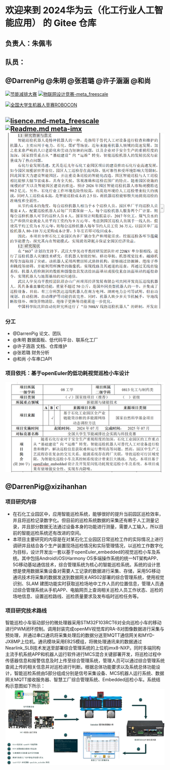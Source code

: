 # 欢迎来到 2024华为云（化工行业人工智能应用） 的 Gitee 仓库
## 负责人：朱佩韦 
## 队员：
  @DarrenPig @朱明 @张若璐 @许子涵涵  @和尚  
---
[![节能减排大赛](https://img.shields.io/badge/节能减排大赛-仓库-blue)](https://gitee.com/darrenpig/new_energy_coder_club/tree/master/%E8%8A%82%E8%83%BD%E5%87%8F%E6%8E%92%E5%A4%A7%E8%B5%9B%EF%BC%88Nearlink%E5%B0%8F%E8%BD%A6%E8%AE%A1%E5%88%92%EF%BC%89)         [![物联网设计竞赛-meta_freescale](https://img.shields.io/badge/物联网设计竞赛-仓库-brightgreen)](https://gitee.com/darrenpig/new_energy_coder_club/tree/master/2024%E7%89%A9%E8%81%94%E7%BD%91%E8%AE%BE%E8%AE%A1%E7%AB%9E%E8%B5%9B%EF%BC%88Huawei%E6%95%B0%E9%80%9A%EF%BC%89)

[![全国大学生机器人竞赛ROBOCON](https://img.shields.io/badge/ROBOCON竞赛-全国大学生机器人竞赛-green)](https://gitee.com/darrenpig/new_energy_coder_club/tree/master/2024%E5%85%A8%E5%9B%BD%E6%9C%BA%E5%99%A8%E4%BA%BA%E7%AB%9E%E8%B5%9B_ROBOCON)

[![lisence.md-meta_freescale](https://img.shields.io/badge/lisence.md-Markdown-violet
)](https://gitee.com/darrenpig/new_energy_coder_club/blob/master/LICENSE.md)
[![Readme.md meta-imx](https://img.shields.io/badge/Readme.md-Markdown-8A2BE2
)](https://gitee.com/darrenpig/new_energy_coder_club/blob/master/README.md)
![研究过程](../Image/1.1%E9%A1%B9%E7%9B%AE%E8%83%8C%E6%99%AF.png)
---
### 分工
-  @DarrenPig 论文、团队
-  @朱明 数据面板、低代码平台、联系化工厂
-  @许子涵涵 文档、仓库维护
-  @张若璐 财务分析
-  @和尚 小车串口API
### 项目依托：基于openEuler的低功耗视觉巡检小车设计
![输入图片说明](../Image/oeCar%E9%A1%B9%E7%9B%AE%E4%BE%9D%E6%89%98.png)

## @DarrenPig@xizihanhan


### 项目研究内容
- 在石化工业园区中，应用智能巡检系统，能够很好的提升当前园区巡检效率，并且将巡检记录数字化。但目前的巡检系统数据的采集还有赖于人工测量记录，并且部分数据无法通过设备本身的功能进行测量，需要人工输入，所以目前的智能巡检系统还有改进的空间。
- 本项目主要研究的内容是在对某石化工业园区日常巡检工作的实际情况上进行调研并且结合各个生产装置现场巡检情况和实际管理情况，以巡检工作数字化为目标，设计开发出一套以基于openEuler_embedded的视觉巡检小车及系统。其中包括Android\iOS\Harmony OS多端操作系统的统一NT架构APP、5G移动基站通信技术，综合管理系统为核心的智能巡检系统。系统的设计思想是使用数据采集设备对需要人工记录的数据进行采集、存储，采用5G移动通讯技术将采集的数据发送到数据网关AR502部署的综合管理系统，使用视觉识别、SLAM 建图功能实时获取巡检场地中工作人员的位置信息，管理人员通过综合管理系统从手机APP、电脑网页上查询相关巡检人员工作状态、巡检的场地信息、设置巡检路线、巡检质量要求及发布临时巡检任务等。

### 项目研究技术路线
智能巡检小车驱动部分的微处理器采用STM32F103RCT6对全向巡检小车的移动进行PWM闭环控制。调用封装完成openMV视觉库的RA-8对图像数据进行采集与预处理，并通过串口通讯将采集处理后的数据分送至MQTT通信网关和MYD-JX8MP上位机。通讯模块采用EB25模组，将微处理通讯来的数据通过Nearlink_SLB技术发送至部署综合管理系统的上位机imx8-NXP。同时多端同构主流手机系统APP和机器人运行软件进行MCS混合关键部署开发，将巡检过程中传感器信息和报警信息及时上传至综合管理系统，管理人员可以通过综合管理系统查阅上传的相关信息并对巡检进行判断。根据总体功能要求以及系统总体功能设计，智能巡检系统由5部分组成分别是信号采集设备、MCS机器人运行系统、数据网关MQTT接收服务器、智慧工厂综合管理系统、Embedded巡检小车。系统结构示意图如下所示：
![项目研究技术路线](../Image/%E9%A1%B9%E7%9B%AE%E6%8A%80%E6%9C%AF%E8%B7%AF%E7%BA%BF%E5%9B%BE.png)